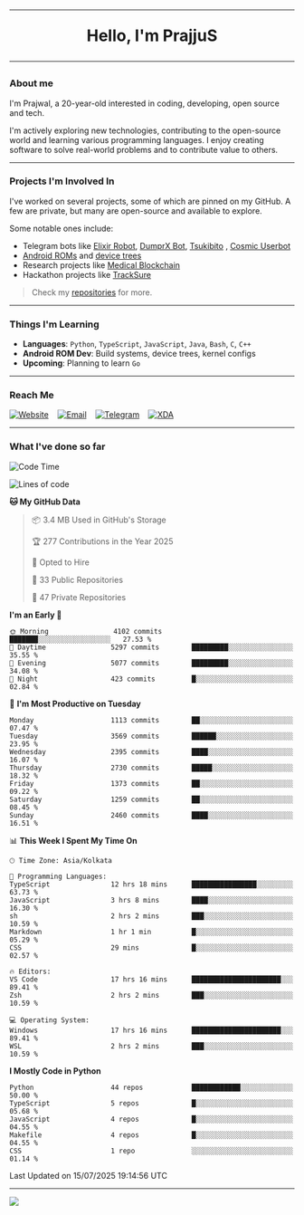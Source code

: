 <h1 align="center"><hr>Hello, I'm PrajjuS<hr></h1>

### About me

I'm Prajwal, a 20-year-old interested in coding, developing, open source and tech.

I'm actively exploring new technologies, contributing to the open-source world and learning various programming languages. I enjoy creating software to solve real-world problems and to contribute value to others.

---

### Projects I'm Involved In

I've worked on several projects, some of which are pinned on my GitHub. A few are private, but many are open-source and available to explore.

Some notable ones include:

- Telegram bots like [Elixir Robot](https://t.me/projectelixir_bot), [DumprX Bot](https://t.me/DumprXBot), [Tsukibito](https://t.me/PrajjuSAssistantBot)
, [Cosmic Userbot](https://github.com/SkyLab-Devs/CosmicUserbot)
- [Android ROMs](https://github.com/Noob-OS) and [device trees](https://github.com/PrajjuS/device_xiaomi_vince)
- Research projects like [Medical Blockchain](https://github.com/PrajjuS/Medical-Blockchain)
- Hackathon projects like [TrackSure](https://github.com/TheNoMadDevs/TrackSure)

> Check my [repositories](https://github.com/PrajjuS?tab=repositories) for more.

---

### Things I'm Learning

- **Languages**: `Python`, `TypeScript`, `JavaScript`, `Java`, `Bash`, `C`, `C++`
- **Android ROM Dev**: Build systems, device trees, kernel configs
- **Upcoming**: Planning to learn `Go`

---

### Reach Me


<a href="https://prajjus.xyz"><img src="https://img.shields.io/badge/Website-000000?style=flat-square&logo=githubpages&logoColor=white" alt="Website"/></a>
&nbsp;&nbsp;
<a href="mailto:theprajjus@gmail.com"><img src="https://img.shields.io/badge/Email-D14836?style=flat-square&logo=gmail&logoColor=white" alt="Email"/></a>
&nbsp;&nbsp;
<a href="https://telegram.me/PrajjuS"><img src="https://img.shields.io/badge/Telegram-2CA5E0?style=flat-square&logo=telegram&logoColor=white" alt="Telegram"/></a>
&nbsp;&nbsp;
<a href="https://forum.xda-developers.com/m/prajjus.10388799/"><img src="https://img.shields.io/badge/XDA-F59714?style=flat-square&logo=xda-developers&logoColor=white" alt="XDA"/></a>

---

### What I've done so far

<!--START_SECTION:waka-->
![Code Time](http://img.shields.io/badge/Code%20Time-1%2C002%20hrs%2024%20mins-blue)

![Lines of code](https://img.shields.io/badge/From%20Hello%20World%20I%27ve%20Written-1.6%20million%20lines%20of%20code-blue)

**🐱 My GitHub Data** 

> 📦 3.4 MB Used in GitHub's Storage 
 > 
> 🏆 277 Contributions in the Year 2025
 > 
> 💼 Opted to Hire
 > 
> 📜 33 Public Repositories 
 > 
> 🔑 47 Private Repositories 
 > 
**I'm an Early 🐤** 

```text
🌞 Morning                4102 commits        ███████░░░░░░░░░░░░░░░░░░   27.53 % 
🌆 Daytime                5297 commits        █████████░░░░░░░░░░░░░░░░   35.55 % 
🌃 Evening                5077 commits        █████████░░░░░░░░░░░░░░░░   34.08 % 
🌙 Night                  423 commits         █░░░░░░░░░░░░░░░░░░░░░░░░   02.84 % 
```
📅 **I'm Most Productive on Tuesday** 

```text
Monday                   1113 commits        ██░░░░░░░░░░░░░░░░░░░░░░░   07.47 % 
Tuesday                  3569 commits        ██████░░░░░░░░░░░░░░░░░░░   23.95 % 
Wednesday                2395 commits        ████░░░░░░░░░░░░░░░░░░░░░   16.07 % 
Thursday                 2730 commits        █████░░░░░░░░░░░░░░░░░░░░   18.32 % 
Friday                   1373 commits        ██░░░░░░░░░░░░░░░░░░░░░░░   09.22 % 
Saturday                 1259 commits        ██░░░░░░░░░░░░░░░░░░░░░░░   08.45 % 
Sunday                   2460 commits        ████░░░░░░░░░░░░░░░░░░░░░   16.51 % 
```


📊 **This Week I Spent My Time On** 

```text
🕑︎ Time Zone: Asia/Kolkata

💬 Programming Languages: 
TypeScript               12 hrs 18 mins      ████████████████░░░░░░░░░   63.73 % 
JavaScript               3 hrs 8 mins        ████░░░░░░░░░░░░░░░░░░░░░   16.30 % 
sh                       2 hrs 2 mins        ███░░░░░░░░░░░░░░░░░░░░░░   10.59 % 
Markdown                 1 hr 1 min          █░░░░░░░░░░░░░░░░░░░░░░░░   05.29 % 
CSS                      29 mins             █░░░░░░░░░░░░░░░░░░░░░░░░   02.57 % 

🔥 Editors: 
VS Code                  17 hrs 16 mins      ██████████████████████░░░   89.41 % 
Zsh                      2 hrs 2 mins        ███░░░░░░░░░░░░░░░░░░░░░░   10.59 % 

💻 Operating System: 
Windows                  17 hrs 16 mins      ██████████████████████░░░   89.41 % 
WSL                      2 hrs 2 mins        ███░░░░░░░░░░░░░░░░░░░░░░   10.59 % 
```

**I Mostly Code in Python** 

```text
Python                   44 repos            ████████████░░░░░░░░░░░░░   50.00 % 
TypeScript               5 repos             █░░░░░░░░░░░░░░░░░░░░░░░░   05.68 % 
JavaScript               4 repos             █░░░░░░░░░░░░░░░░░░░░░░░░   04.55 % 
Makefile                 4 repos             █░░░░░░░░░░░░░░░░░░░░░░░░   04.55 % 
CSS                      1 repo              ░░░░░░░░░░░░░░░░░░░░░░░░░   01.14 % 
```




 Last Updated on 15/07/2025 19:14:56 UTC
<!--END_SECTION:waka-->

---

<img src="https://komarev.com/ghpvc/?username=prajjus&label=Profile%20Views&color=000000&style=flat">